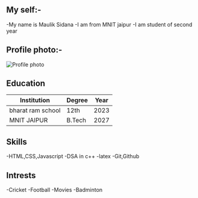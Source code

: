 ## My self:-
-My name is Maulik Sidana
-I am from MNIT jaipur
-I am student of second year

## Profile photo:-
![Profile photo](https://static.vecteezy.com/system/resources/previews/027/447/163/non_2x/silhouette-of-a-boy-during-sunset-free-photo.jpg)

## Education
|   Institution   |Degree|Year|
|-----------------|------|----|
|bharat ram school| 12th |2023|
|MNIT JAIPUR      |B.Tech|2027|

## Skills
-HTML,CSS,Javascript
-DSA in c++
-latex
-Git,Github

## Intrests
-Cricket
-Football
-Movies
-Badminton
